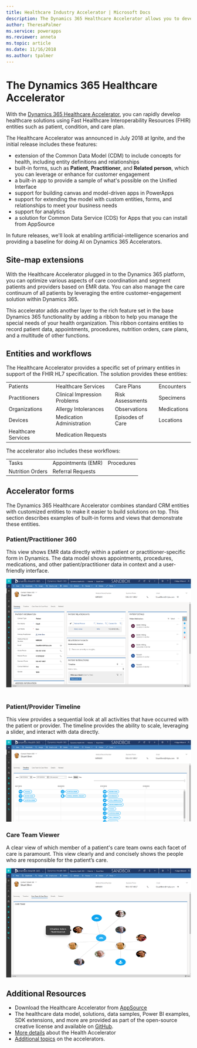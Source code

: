 ```yaml
---
title: Healthcare Industry Accelerator | Microsoft Docs
description: The Dynamics 365 Healthcare Accelerator allows you to develop healthcare solutions with extensions to the Common Data Model and built-in forms and views.
author: TheresaPalmer
ms.service: powerapps
ms.reviewer: anneta
ms.topic: article
ms.date: 11/16/2018
ms.author: tpalmer
---
```


# The Dynamics 365 Healthcare Accelerator

With the [Dynamics 365 Healthcare Accelerator](https://appsource.microsoft.com/product/dynamics-365/msemr.healthcarecommondatamodel?tab=Overview), you can rapidly develop healthcare solutions using Fast Healthcare Interoperability Resources (FHIR) entities such as patient, condition, and care plan. 

The Healthcare Accelerator was announced in July 2018 at Ignite, and the initial release includes these features:
-	extension of the Common Data Model (CDM) to include concepts for health, including entity definitions and relationships
-	built-in forms, such as **Patient**, **Practitioner**, and **Related person**, which you can leverage or enhance for customer engagement
-	a built-in app to provide a sample of what's possible on the Unified Interface
-	support for building canvas and model-driven apps in PowerApps
-	support for extending the model with custom entities, forms, and relationships to meet your business needs
-	support for analytics
-	a solution for Common Data Service (CDS) for Apps that you can install from AppSource

In future releases, we'll look at enabling artificial-intelligence scenarios and providing a baseline for doing AI on Dynamics 365 Accelerators.

## Site-map extensions 
With the Healthcare Accelerator plugged in to the Dynamics 365 platform, you can optimize various aspects of care coordination and segment patients and providers based on EMR data. You can also manage the care continuum of all patients by leveraging the entire customer-engagement solution within Dynamics 365. 

This accelerator adds another layer to the rich feature set in the base Dynamics 365 functionality by adding a ribbon to help you manage the special needs of your health organization. This ribbon contains entities to record patient data, appointments, procedures, nutrition orders, care plans, and a multitude of other functions. 
              
## Entities and workflows
The Healthcare Accelerator provides a specific set of primary entities in support of the FHIR HL7 specification. The solution provides these entities:

| | | | |
| ------- | -----------------|------------------| ------------|
| Patients | Healthcare Services | Care Plans | Encounters |
|Practitioners | Clinical Impression Problems | Risk Assessments |Specimens|
|Organizations | Allergy Intolerances | Observations |Medications |
|Devices | Medication Administration | Episodes of Care |Locations |
| Healthcare Services | Medication Requests | | |


The accelerator also includes these workflows:

| | | | 
| ------- | -----------------|------------------| 
|Tasks |	Appointments (EMR) |	Procedures|
|Nutrition Orders |	Referral Requests 	|

## Accelerator forms 
The Dynamics 365 Healthcare Accelerator combines standard CRM entities with customized entities to make it easier to build solutions on top. This section describes examples of built-in forms and views that demonstrate these entities. 

### Patient/Practitioner 360 
This view shows EMR data directly within a patient or practitioner-specific form in Dynamics. The data model shows appointments, procedures, medications, and other patient/practitioner data in context and a user-friendly interface. 

![Patient Practitioner 360 ](media/health-patientpractitioner.png)
                                             
### Patient/Provider Timeline 
This view provides a sequential look at all activities that have occurred with the patient or provider. The timeline provides the ability to scale, leveraging a slider, and interact with data directly.     

![Patient Provider Timeline](media/health-timeline.png)
 
### Care Team Viewer 
A clear view of which member of a patient's care team owns each facet of care is paramount. This view clearly and and concisely shows the people who are responsible for the patient’s care.  

![Care Team Viewer ](media/health-careteam.png)
 
## Additional Resources
- Download the Healthcare Accelerator from [AppSource](https://appsource.microsoft.com/product/dynamics-365/msemr.healthcarecommondatamodel?tab=Overview) 
- The healthcare data model, solutions, data samples, Power BI examples, SDK extensions, and more are provided as part of the open-source creative license and available on [GitHub](https://github.com/Microsoft/Dynamics-365-Industry-Accelerators/tree/master/health). 
- [More details](https://community.dynamics.com/365/b/healthaccelerator/archive/2018/07/19/dynamics-365-health-accelerator-solution-first-look) about the Health Accelerator
- [Additional topics](https://community.dynamics.com/365/b/dynamics365isvsuccess/archive/2018/08/01/dynamics-365-brings-industry-focus-through-the-microsoft-power-platform-and-solution-accelerators) on the accelerators.

